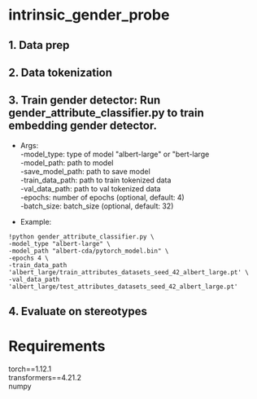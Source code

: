 # intrinsic_gender_probe

## 1. Data prep
## 2. Data tokenization
## 3. Train gender detector: Run gender_attribute_classifier.py to train embedding gender detector. 
- Args: <br/>
-model_type: type of model "albert-large" or "bert-large <br/>
-model_path: path to model <br/>
-save_model_path: path to save model <br/>
-train_data_path: path to train tokenized data <br/>
-val_data_path: path to val tokenized data  <br/>
-epochs: number of epochs (optional, default: 4) <br/>
-batch_size: batch_size (optional, default: 32) <br/>

- Example:

```
!python gender_attribute_classifier.py \
-model_type "albert-large" \
-model_path "albert-cda/pytorch_model.bin" \
-epochs 4 \
-train_data_path 'albert_large/train_attributes_datasets_seed_42_albert_large.pt' \
-val_data_path 'albert_large/test_attributes_datasets_seed_42_albert_large.pt'
```
## 4. Evaluate on stereotypes

# Requirements
torch==1.12.1 <br/>
transformers==4.21.2 <br/>
numpy<br/>



